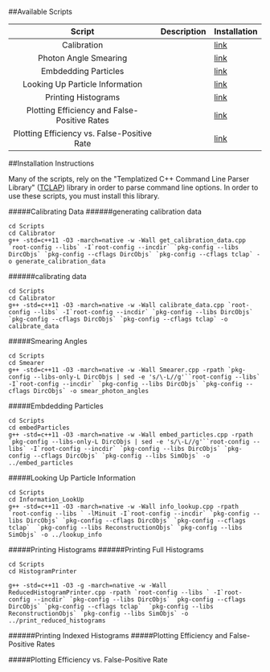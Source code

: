 ##Available Scripts

|Script| Description| Installation|
| :---: | :--- | :--- |
| Calibration | | [link][1] |
| Photon Angle Smearing | | [link][2] |
| Embdedding Particles | | [link][3] |
| Looking Up Particle Information | | [link][4] |
| Printing Histograms | | [link][5] |
| Plotting Efficiency and False-Positive Rates | | [link][6] |
| Plotting Efficiency vs. False-Positive Rate | | [link][7] |


##Installation Instructions

Many of the scripts, rely on the "Templatized C++ Command Line Parser Library" ([TCLAP](http://tclap.sourceforge.net/)) library in order to parse command line options. In order to use these scripts, you must install this library.

#####Calibrating Data
######generating calibration data
```
cd Scripts
cd Calibrator
g++ -std=c++11 -O3 -march=native -w -Wall get_calibration_data.cpp `root-config --libs` -I`root-config --incdir` `pkg-config --libs DircObjs` `pkg-config --cflags DircObjs` `pkg-config --cflags tclap` -o generate_calibration_data
```
######calibrating data
```
cd Scripts
cd Calibrator
g++ -std=c++11 -O3 -march=native -w -Wall calibrate_data.cpp `root-config --libs` -I`root-config --incdir` `pkg-config --libs DircObjs` `pkg-config --cflags DircObjs` `pkg-config --cflags tclap` -o calibrate_data
```
#####Smearing Angles
```
cd Scripts
cd Smearer
g++ -std=c++11 -O3 -march=native -w -Wall Smearer.cpp -rpath `pkg-config --libs-only-L DircObjs | sed -e 's/\-L//g'``root-config --libs` -I`root-config --incdir` `pkg-config --libs DircObjs` `pkg-config --cflags DircObjs` -o smear_photon_angles
```

#####Embdedding Particles
```
cd Scripts
cd embedParticles
g++ -std=c++11 -O3 -march=native -w -Wall embed_particles.cpp -rpath `pkg-config --libs-only-L DircObjs | sed -e 's/\-L//g'``root-config --libs` -I`root-config --incdir` `pkg-config --libs DircObjs` `pkg-config --cflags DircObjs` `pkg-config --libs SimObjs` -o ../embed_particles
```
#####Looking Up Particle Information
```
cd Scripts
cd Information_LookUp
g++ -std=c++11 -O3 -march=native -w -Wall info_lookup.cpp -rpath `root-config --libs ` -lMinuit -I`root-config --incdir` `pkg-config --libs DircObjs` `pkg-config --cflags DircObjs` `pkg-config --cflags tclap`  `pkg-config --libs ReconstructionObjs` `pkg-config --libs SimObjs` -o ../lookup_info
```

#####Printing Histograms
######Printing Full Histograms
```
cd Scripts
cd HistogramPrinter

g++ -std=c++11 -O3 -g -march=native -w -Wall ReducedHistogramPrinter.cpp -rpath `root-config --libs ` -I`root-config --incdir` `pkg-config --libs DircObjs` `pkg-config --cflags DircObjs` `pkg-config --cflags tclap`  `pkg-config --libs ReconstructionObjs` `pkg-config --libs SimObjs` -o ../print_reduced_histograms
```
######Printing Indexed Histograms
#####Plotting Efficiency and False-Positive Rates

#####Plotting Efficiency vs. False-Positive Rate


[1]:https://github.com/wcarvalho/dirc-detector/tree/master/scripts#calibration
[2]:https://github.com/wcarvalho/dirc-detector/tree/master/scripts#photon-angle-smearing
[3]:https://github.com/wcarvalho/dirc-detector/tree/master/scripts#Embdedding-Particles
[4]:https://github.com/wcarvalho/dirc-detector/tree/master/scripts#Looking-Up-Particle-Information
[5]:https://github.com/wcarvalho/dirc-detector/tree/master/scripts#Printing-Histograms
[6]:https://github.com/wcarvalho/dirc-detector/tree/master/scripts#Plotting-Efficiency-and-False-Positive-Rates
[7]:https://github.com/wcarvalho/dirc-detector/tree/master/scripts#Plotting-Efficiency-vs.-False-Positive-Rate
